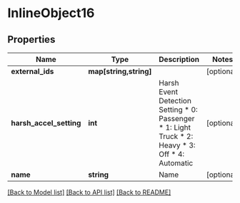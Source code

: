 # InlineObject16

## Properties
Name | Type | Description | Notes
------------ | ------------- | ------------- | -------------
**external_ids** | **map[string,string]** |  | [optional] 
**harsh_accel_setting** | **int** | Harsh Event Detection Setting * 0: Passenger * 1: Light Truck * 2: Heavy * 3: Off * 4: Automatic | [optional] 
**name** | **string** | Name | [optional] 

[[Back to Model list]](../README.md#documentation-for-models) [[Back to API list]](../README.md#documentation-for-api-endpoints) [[Back to README]](../README.md)


